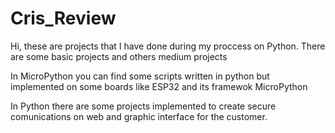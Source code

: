# Cris_Review
Hi, these are projects that I have done during my proccess on Python. There are some basic projects and others medium projects

In MicroPython you can find some scripts written in python but implemented on some boards like ESP32 and its framewok MicroPython

In Python there are some projects implemented to create secure comunications on web and graphic interface for the customer.
